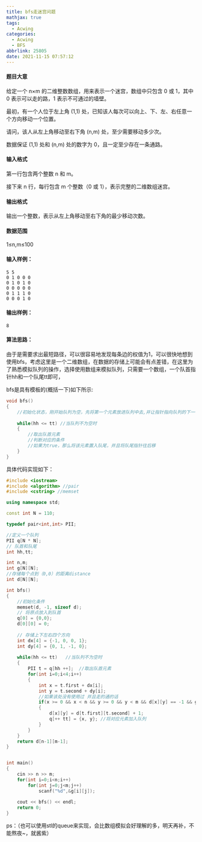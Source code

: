 ```yaml
---
title: bfs走迷宫问题
mathjax: true
tags:
  - Acwing
categories:
  - Acwing
  - BFS
abbrlink: 25805
date: 2021-11-15 07:57:12
---
```


#### 题目大意

给定一个 n×m 的二维整数数组，用来表示一个迷宫，数组中只包含 0 或 1，其中 0 表示可以走的路，1 表示不可通过的墙壁。

最初，有一个人位于左上角 (1,1) 处，已知该人每次可以向上、下、左、右任意一个方向移动一个位置。

请问，该人从左上角移动至右下角 (n,m) 处，至少需要移动多少次。

数据保证 (1,1) 处和 (n,m) 处的数字为 0，且一定至少存在一条通路。

#### 输入格式

第一行包含两个整数 n 和 m。

接下来 n 行，每行包含 m 个整数（0 或 1），表示完整的二维数组迷宫。

#### 输出格式

输出一个整数，表示从左上角移动至右下角的最少移动次数。

#### 数据范围

1≤n,m≤100

#### 输入样例：

```
5 5
0 1 0 0 0
0 1 0 1 0
0 0 0 0 0
0 1 1 1 0
0 0 0 1 0
```

#### 输出样例：

```
8
```

#### 算法思路：

由于是需要求出最短路径，可以很容易地发现每条边的权值为1，可以很快地想到使用bfs，考虑这里是一个二维数组，在数据的存储上可能会有点差错，在这里为了熟悉模拟队列的操作，选择使用数组来模拟队列，只需要一个数组，一个队首指针hh和一个队尾tt即可，

bfs是具有模板的(概括一下)如下所示:

```c++
void bfs()
{
    //初始化状态，刚开始队列为空，先将第一个元素放进队列中去,并让指针指向队列的下一个元素
    
    while(hh <= tt) //当队列不为空时
    {
     	//取出队首元素
        //判断对应的条件
        //如果为true，那么将该元素置入队尾，并且将队尾指针往后移
    }
}
```

具体代码实现如下：

```c++
#include <iostream>
#include <algorithm> //pair
#include <cstring> //memset 

using namespace std;

const int N = 110;

typedef pair<int,int> PII;

//定义一个队列
PII q[N * N];
// 队首和队尾
int hh,tt;

int n,m;
int g[N][N];
//存储每个点到（0,0）的距离distance
int d[N][N];

int bfs()
{
    //初始化条件
    memset(d, -1, sizeof d);
    // 将原点放入到队首
    q[0] = {0,0};
    d[0][0] = 0;
    
    // 存储上下左右四个方向
    int dx[4] = {-1, 0, 0, 1};
    int dy[4] = {0, 1, -1, 0};
    
    while(hh <= tt)   //当队列不为空时
    {
        PII t = q[hh ++];  //取出队首元素
        for(int i=0;i<4;i++)
        {
            int x = t.first + dx[i];
            int y = t.second + dy[i];
            //如果该处没有使用过 并且走的通的话
            if(x >= 0 && x < n && y >= 0 && y < m && d[x][y] == -1 && g[x][y] == 0)
            {
                d[x][y] = d[t.first][t.second] + 1;
                q[++ tt] = {x, y}; //将对应元素加入队列
            }
        }
    }
    return d[n-1][m-1];
}


int main()
{
    cin >> n >> m;
    for(int i=0;i<n;i++)
        for(int j=0;j<m;j++)
            scanf("%d",&g[i][j]);
            
    cout << bfs() << endl;
    return 0;
}
```

ps：（也可以使用stl的queue来实现，会比数组模拟会好理解的多，明天再补，不能熬夜~，就酱紫）